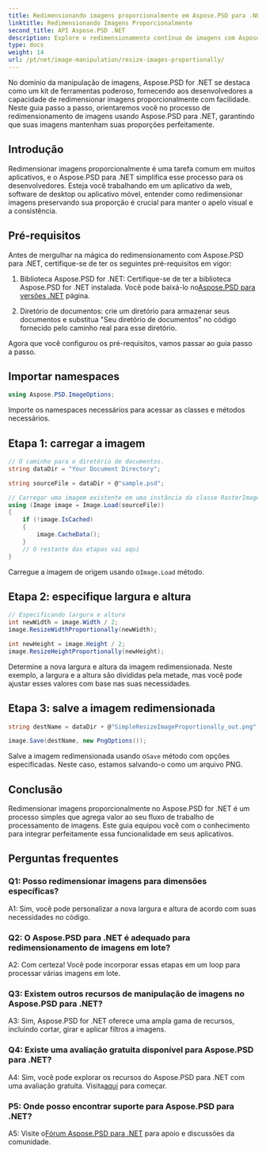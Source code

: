 ```yaml
---
title: Redimensionando imagens proporcionalmente em Aspose.PSD para .NET
linktitle: Redimensionando Imagens Proporcionalmente
second_title: API Aspose.PSD .NET
description: Explore o redimensionamento contínuo de imagens com Aspose.PSD para .NET. Baixe a biblioteca, siga nosso tutorial e aprimore suas capacidades de processamento de imagens.
type: docs
weight: 14
url: /pt/net/image-manipulation/resize-images-proportionally/
---
```

No domínio da manipulação de imagens, Aspose.PSD for .NET se destaca como um kit de ferramentas poderoso, fornecendo aos desenvolvedores a capacidade de redimensionar imagens proporcionalmente com facilidade. Neste guia passo a passo, orientaremos você no processo de redimensionamento de imagens usando Aspose.PSD para .NET, garantindo que suas imagens mantenham suas proporções perfeitamente.

## Introdução

Redimensionar imagens proporcionalmente é uma tarefa comum em muitos aplicativos, e o Aspose.PSD para .NET simplifica esse processo para os desenvolvedores. Esteja você trabalhando em um aplicativo da web, software de desktop ou aplicativo móvel, entender como redimensionar imagens preservando sua proporção é crucial para manter o apelo visual e a consistência.

## Pré-requisitos

Antes de mergulhar na mágica do redimensionamento com Aspose.PSD para .NET, certifique-se de ter os seguintes pré-requisitos em vigor:

1.  Biblioteca Aspose.PSD for .NET: Certifique-se de ter a biblioteca Aspose.PSD for .NET instalada. Você pode baixá-lo no[Aspose.PSD para versões .NET](https://releases.aspose.com/psd/net/) página.

2. Diretório de documentos: crie um diretório para armazenar seus documentos e substitua "Seu diretório de documentos" no código fornecido pelo caminho real para esse diretório.

Agora que você configurou os pré-requisitos, vamos passar ao guia passo a passo.

## Importar namespaces

```csharp
using Aspose.PSD.ImageOptions;
```

Importe os namespaces necessários para acessar as classes e métodos necessários.

## Etapa 1: carregar a imagem

```csharp
// O caminho para o diretório de documentos.
string dataDir = "Your Document Directory";

string sourceFile = dataDir + @"sample.psd";

// Carregar uma imagem existente em uma instância da classe RasterImage
using (Image image = Image.Load(sourceFile))
{
	if (!image.IsCached)
	{
		image.CacheData();
	}
	// O restante das etapas vai aqui
}
```

 Carregue a imagem de origem usando o`Image.Load` método.

## Etapa 2: especifique largura e altura

```csharp
// Especificando largura e altura
int newWidth = image.Width / 2;
image.ResizeWidthProportionally(newWidth);

int newHeight = image.Height / 2;
image.ResizeHeightProportionally(newHeight);
```

Determine a nova largura e altura da imagem redimensionada. Neste exemplo, a largura e a altura são divididas pela metade, mas você pode ajustar esses valores com base nas suas necessidades.

## Etapa 3: salve a imagem redimensionada

```csharp
string destName = dataDir + @"SimpleResizeImageProportionally_out.png";

image.Save(destName, new PngOptions());
```

 Salve a imagem redimensionada usando o`Save` método com opções especificadas. Neste caso, estamos salvando-o como um arquivo PNG.

## Conclusão

Redimensionar imagens proporcionalmente no Aspose.PSD for .NET é um processo simples que agrega valor ao seu fluxo de trabalho de processamento de imagens. Este guia equipou você com o conhecimento para integrar perfeitamente essa funcionalidade em seus aplicativos.

## Perguntas frequentes

### Q1: Posso redimensionar imagens para dimensões específicas?

A1: Sim, você pode personalizar a nova largura e altura de acordo com suas necessidades no código.

### Q2: O Aspose.PSD para .NET é adequado para redimensionamento de imagens em lote?

A2: Com certeza! Você pode incorporar essas etapas em um loop para processar várias imagens em lote.

### Q3: Existem outros recursos de manipulação de imagens no Aspose.PSD para .NET?

A3: Sim, Aspose.PSD for .NET oferece uma ampla gama de recursos, incluindo cortar, girar e aplicar filtros a imagens.

### Q4: Existe uma avaliação gratuita disponível para Aspose.PSD para .NET?

 A4: Sim, você pode explorar os recursos do Aspose.PSD para .NET com uma avaliação gratuita. Visita[aqui](https://releases.aspose.com/) para começar.

### P5: Onde posso encontrar suporte para Aspose.PSD para .NET?

 A5: Visite o[Fórum Aspose.PSD para .NET](https://forum.aspose.com/c/psd/34) para apoio e discussões da comunidade.